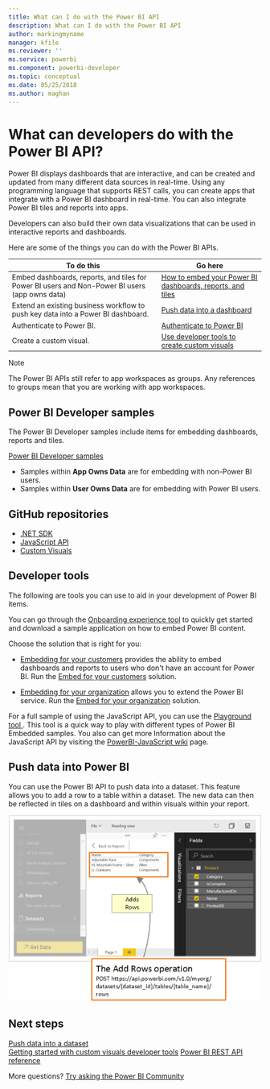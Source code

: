 ```yaml
---
title: What can I do with the Power BI API
description: What can I do with the Power BI API
author: markingmyname
manager: kfile
ms.reviewer: ''
ms.service: powerbi
ms.component: powerbi-developer
ms.topic: conceptual
ms.date: 05/25/2018
ms.author: maghan
---
```


# What can developers do with the Power BI API?

Power BI displays dashboards that are interactive, and can be created and updated from many different data sources in real-time. Using any programming language that supports REST calls, you can create apps that integrate with a Power BI dashboard in real-time. You can also integrate Power BI tiles and reports into apps.

Developers can also build their own data visualizations that can be used in interactive reports and dashboards.

Here are some of the things you can do with the Power BI APIs.

| **To do this** | **Go here** |
| --- | --- |
| Embed dashboards, reports, and tiles for Power BI users and Non-Power BI users (app owns data) |[How to embed your Power BI dashboards, reports, and tiles](embedding-content.md) |
| Extend an existing business workflow to push key data into a Power BI dashboard. |[Push data into a dashboard](walkthrough-push-data.md) |
| Authenticate to Power BI. |[Authenticate to Power BI](get-azuread-access-token.md) |
| Create a custom visual. |[Use developer tools to create custom visuals](../service-custom-visuals-getting-started-with-developer-tools.md) |

> [!NOTE]
> The Power BI APIs still refer to app workspaces as groups. Any references to groups mean that you are working with app workspaces.

## Power BI Developer samples

The Power BI Developer samples include items for embedding dashboards, reports and tiles.

[Power BI Developer samples](https://github.com/Microsoft/PowerBI-Developer-Samples)

* Samples within **App Owns Data** are for embedding with non-Power BI users.
* Samples within **User Owns Data** are for embedding with Power BI users.

## GitHub repositories

* [.NET SDK](https://github.com/Microsoft/PowerBI-CSharp)
* [JavaScript API](https://github.com/Microsoft/PowerBI-JavaScript)
* [Custom Visuals](https://github.com/Microsoft/PowerBI-visuals)

## Developer tools

The following are tools you can use to aid in your development of Power BI items.

You can go through the [Onboarding experience tool](https://aka.ms/embedsetup) to quickly get started and download a sample application on how to embed Power BI content.

Choose the solution that is right for you:

* [Embedding for your customers](embedding.md#embedding-for-your-customers) provides the ability to embed dashboards and reports to users who don't have an account for Power BI. Run the [Embed for your customers](https://aka.ms/embedsetup/AppOwnsData) solution.

* [Embedding for your organization](embedding.md#embedding-for-your-organization) allows you to extend the Power BI service. Run the [Embed for your organization](https://aka.ms/embedsetup/UserOwnsData) solution.

For a full sample of using the JavaScript API, you can use the [Playground tool ](https://microsoft.github.io/PowerBI-JavaScript/demo). This tool is a quick way to play with different types of Power BI Embedded samples. You also can get more Information about the JavaScript API by visiting the [PowerBI-JavaScript wiki](https://github.com/Microsoft/powerbi-javascript/wiki) page.

## Push data into Power BI

You can use the Power BI API to push data into a dataset. This feature allows you to add a row to a table within a dataset. The new data can then be reflected in tiles on a dashboard and within visuals within your report.

![Push data sample](media/what-can-you-do/powerbi-push-data.png)

## Next steps

[Push data into a dataset](walkthrough-push-data.md)  
[Getting started with custom visuals developer tools](../service-custom-visuals-getting-started-with-developer-tools.md)
[Power BI REST API reference](https://docs.microsoft.com/rest/api/power-bi/)  

More questions? [Try asking the Power BI Community](http://community.powerbi.com/)